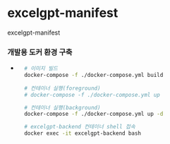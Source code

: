 # excelgpt-manifest
excelgpt-manifest

### 개발용 도커 환경 구축
- ```bash
    # 이미지 빌드
    docker-compose -f ./docker-compose.yml build 
    
    # 컨테이너 실행(foreground)
    # docker-compose -f ./docker-compose.yml up

    # 컨테이너 실행(background)
    docker-compose -f ./docker-compose.yml up -d

    # excelgpt-backend 컨테이너 shell 접속
    docker exec -it excelgpt-backend bash
    ```
